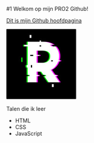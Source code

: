 #1 Welkom op mijn PRO2 Github!

[Dit is mijn Github hoofdpagina](https://github.com/ruvu007 "Mijn Github mainpage")

![alt text](https://github.com/ruvu007/PRO2Achievements/blob/master/R.jpg?raw=true"Logo")

 Talen die ik leer
- HTML
- CSS
- JavaScript


